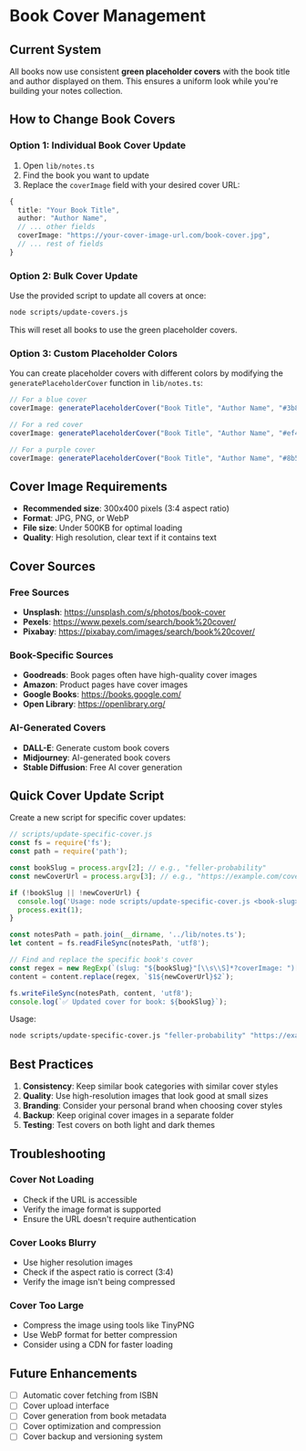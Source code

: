 # Book Cover Management

## Current System

All books now use consistent **green placeholder covers** with the book title and author displayed on them. This ensures a uniform look while you're building your notes collection.

## How to Change Book Covers

### Option 1: Individual Book Cover Update

1. Open `lib/notes.ts`
2. Find the book you want to update
3. Replace the `coverImage` field with your desired cover URL:

```typescript
{
  title: "Your Book Title",
  author: "Author Name",
  // ... other fields
  coverImage: "https://your-cover-image-url.com/book-cover.jpg",
  // ... rest of fields
}
```

### Option 2: Bulk Cover Update

Use the provided script to update all covers at once:

```bash
node scripts/update-covers.js
```

This will reset all books to use the green placeholder covers.

### Option 3: Custom Placeholder Colors

You can create placeholder covers with different colors by modifying the `generatePlaceholderCover` function in `lib/notes.ts`:

```typescript
// For a blue cover
coverImage: generatePlaceholderCover("Book Title", "Author Name", "#3b82f6")

// For a red cover  
coverImage: generatePlaceholderCover("Book Title", "Author Name", "#ef4444")

// For a purple cover
coverImage: generatePlaceholderCover("Book Title", "Author Name", "#8b5cf6")
```

## Cover Image Requirements

- **Recommended size**: 300x400 pixels (3:4 aspect ratio)
- **Format**: JPG, PNG, or WebP
- **File size**: Under 500KB for optimal loading
- **Quality**: High resolution, clear text if it contains text

## Cover Sources

### Free Sources
- **Unsplash**: https://unsplash.com/s/photos/book-cover
- **Pexels**: https://www.pexels.com/search/book%20cover/
- **Pixabay**: https://pixabay.com/images/search/book%20cover/

### Book-Specific Sources
- **Goodreads**: Book pages often have high-quality cover images
- **Amazon**: Product pages have cover images
- **Google Books**: https://books.google.com/
- **Open Library**: https://openlibrary.org/

### AI-Generated Covers
- **DALL-E**: Generate custom book covers
- **Midjourney**: AI-generated book covers
- **Stable Diffusion**: Free AI cover generation

## Quick Cover Update Script

Create a new script for specific cover updates:

```javascript
// scripts/update-specific-cover.js
const fs = require('fs');
const path = require('path');

const bookSlug = process.argv[2]; // e.g., "feller-probability"
const newCoverUrl = process.argv[3]; // e.g., "https://example.com/cover.jpg"

if (!bookSlug || !newCoverUrl) {
  console.log('Usage: node scripts/update-specific-cover.js <book-slug> <cover-url>');
  process.exit(1);
}

const notesPath = path.join(__dirname, '../lib/notes.ts');
let content = fs.readFileSync(notesPath, 'utf8');

// Find and replace the specific book's cover
const regex = new RegExp(`(slug: "${bookSlug}"[\\s\\S]*?coverImage: ")[^"]+(")`, 'g');
content = content.replace(regex, `$1${newCoverUrl}$2`);

fs.writeFileSync(notesPath, content, 'utf8');
console.log(`✅ Updated cover for book: ${bookSlug}`);
```

Usage:
```bash
node scripts/update-specific-cover.js "feller-probability" "https://example.com/new-cover.jpg"
```

## Best Practices

1. **Consistency**: Keep similar book categories with similar cover styles
2. **Quality**: Use high-resolution images that look good at small sizes
3. **Branding**: Consider your personal brand when choosing cover styles
4. **Backup**: Keep original cover images in a separate folder
5. **Testing**: Test covers on both light and dark themes

## Troubleshooting

### Cover Not Loading
- Check if the URL is accessible
- Verify the image format is supported
- Ensure the URL doesn't require authentication

### Cover Looks Blurry
- Use higher resolution images
- Check if the aspect ratio is correct (3:4)
- Verify the image isn't being compressed

### Cover Too Large
- Compress the image using tools like TinyPNG
- Use WebP format for better compression
- Consider using a CDN for faster loading

## Future Enhancements

- [ ] Automatic cover fetching from ISBN
- [ ] Cover upload interface
- [ ] Cover generation from book metadata
- [ ] Cover optimization and compression
- [ ] Cover backup and versioning system
